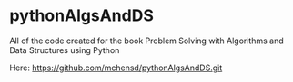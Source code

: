 # pythonAlgsAndDS
All of the code created for the book Problem Solving with Algorithms and Data Structures using Python

Here: https://github.com/mchensd/pythonAlgsAndDS.git